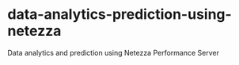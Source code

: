 # data-analytics-prediction-using-netezza
Data analytics and prediction using Netezza Performance Server
